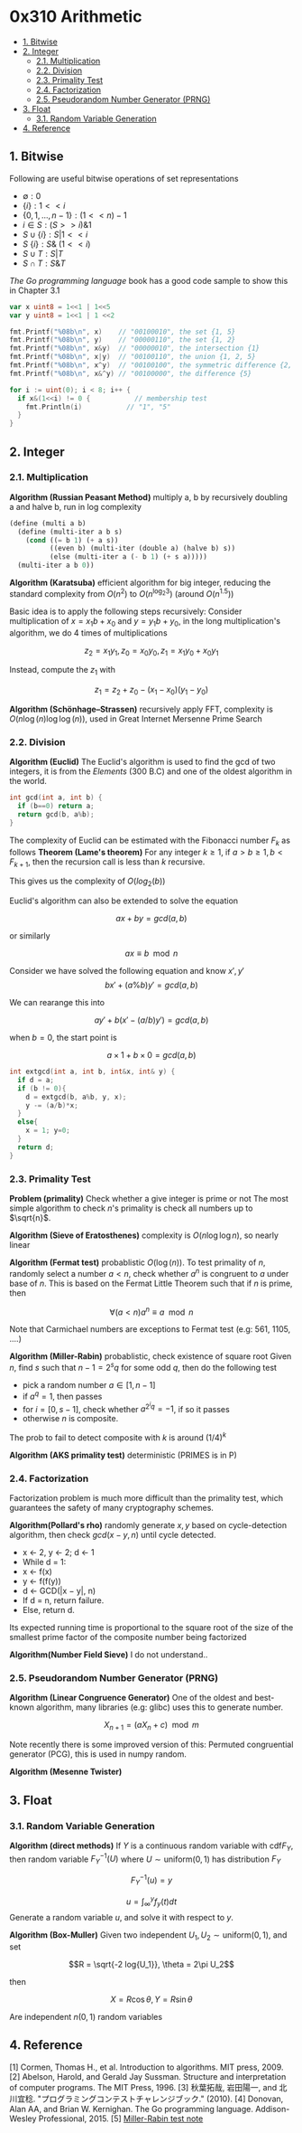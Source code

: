 # 0x310 Arithmetic
- [1. Bitwise](#1-bitwise)
- [2. Integer](#2-integer)
  - [2.1. Multiplication](#21-multiplication)
  - [2.2. Division](#22-division)
  - [2.3. Primality Test](#23-primality-test)
  - [2.4. Factorization](#24-factorization)
  - [2.5. Pseudorandom Number Generator (PRNG)](#25-pseudorandom-number-generator-prng)
- [3. Float](#3-float)
  - [3.1. Random Variable Generation](#31-random-variable-generation)
- [4. Reference](#4-reference)

## 1. Bitwise
Following are useful bitwise operations of set representations

- $\emptyset: 0$
- $\{ i \}: 1 << i$
- $\{0, 1, ..., n-1\}: (1<<n) -1$
- $i \in S: (S >>i) \& 1$
- $S \cup \{ i \} : S | 1 << i$
- $S \ \{ i \}: S \& ~(1<<i)$
- $S \cup T: S | T$
- $S \cap T: S \& T$

*The Go programming language* book has a good code sample to show this in Chapter 3.1

``` go
var x uint8 = 1<<1 | 1<<5
var y uint8 = 1<<1 | 1 <<2

fmt.Printf("%08b\n", x)    // "00100010", the set {1, 5}
fmt.Printf("%08b\n", y)    // "00000110", the set {1, 2}
fmt.Printf("%08b\n", x&y)  // "00000010", the intersection {1}
fmt.Printf("%08b\n", x|y)  // "00100110", the union {1, 2, 5}
fmt.Printf("%08b\n", x^y)  // "00100100", the symmetric difference {2, 5}
fmt.Printf("%08b\n", x&^y) // "00100000", the difference {5}

for i := uint(0); i < 8; i++ {
  if x&(1<<i) != 0 {           // membership test
    fmt.Println(i)           // "1", "5"
  }
}
```

## 2. Integer
### 2.1. Multiplication
**Algorithm (Russian Peasant Method)** multiply a, b by recursively doubling a and halve b, run in log complexity

``` lisp
(define (multi a b)
  (define (multi-iter a b s)
    (cond ((= b 1) (+ a s))
          ((even b) (multi-iter (double a) (halve b) s))
          (else (multi-iter a (- b 1) (+ s a)))))
  (multi-iter a b 0))
```

**Algorithm (Karatsuba)** efficient algorithm for big integer, reducing the standard complexity from $O(n^2)$ to $O(n^{\log_2 3})$ (around $O(n^{1.5})$)

Basic idea is to apply the following steps recursively:
Consider multiplication of $x=x_1 b + x_0$ and $y=y_1 b + y_0$, in the long multiplication's algorithm, we do 4 times of multiplications

$$z_2 = x_1 y_1, z_0 = x_0y_0, z_1 = x_1 y_0 + x_0 y_1$$

Instead, compute the $z_1$ with

$$z_1 = z_2 + z_0 - (x_1 - x_0)(y_1 - y_0)$$

**Algorithm (Schönhage–Strassen)** recursively apply FFT, complexity is $O(n \log(n) \log\log(n))$, used in Great Internet Mersenne Prime Search

### 2.2. Division
**Algorithm (Euclid)** The Euclid's algorithm is used to find the gcd of two integers, it is from the *Elements* (300 B.C) and one of the oldest algorithm in the world.

``` c
int gcd(int a, int b) {
  if (b==0) return a;
  return gcd(b, a%b);
}
```

The complexity of Euclid can be estimated with the Fibonacci number $F_k$ as follows
**Theorem (Lame's theorem)** For any integer $k \geq 1$, if $a > b \geq 1, b < F_{k+1}$, then the recursion call is less than $k$ recursive.

This gives us the complexity of $O(log_2(b))$

Euclid's algorithm can also be extended to solve the equation

$$ax + by = gcd(a,b)$$

or similarly

$$ax \equiv b \mod n$$

Consider we have solved the following equation and know $x', y'$
$$bx' + (a \% b)y' = gcd(a,b)$$

We can rearange this into

$$ay' + b(x' - (a/b)y') = gcd(a,b)$$

when $b=0$, the start point is

$$a \times 1 + b \times 0 = gcd(a,b)$$

``` c
int extgcd(int a, int b, int&x, int& y) {
  if d = a;
  if (b != 0){
    d = extgcd(b, a%b, y, x);
    y -= (a/b)*x;
  }
  else{
    x = 1; y=0;
  }
  return d;
}
```





### 2.3. Primality Test
**Problem (primality)** Check whether a give integer is prime or not
The most simple algorithm to check $n$'s primality is check all numbers up to $\sqrt{n}$.

**Algorithm (Sieve of Eratosthenes)** complexity is $O(n \log\log n)$, so nearly linear

**Algorithm (Fermat test)** probablistic $O(\log(n))$. To test primality of $n$, randomly select a number $a < n$, check whether $a^n$ is congruent to $a$ under base of $n$. This is based on the Fermat Little Theorem such that if $n$ is prime, then

$$\forall(a < n) a^n \equiv a \mod n$$

Note that Carmichael numbers are exceptions to Fermat test (e.g: 561, 1105, ....) 

**Algorithm (Miller-Rabin)** probablistic, check existence of square root
Given $n$, find $s$ such that $n-1 = 2^sq$ for some odd $q$, then do the following test
- pick a random number $a \in [1, n-1]$
- if $a^q=1$, then passes
- for $i=[0, s-1]$, check whether $a^{2^i q} = -1$, if so it passes
- otherwise $n$ is composite.

The prob to fail to detect composite with $k$ is around $(1/4)^k$

**Algorithm (AKS primality test)** deterministic (PRIMES is in P)

### 2.4. Factorization
Factorization problem is much more difficult than the primality test, which guarantees the safety of many cryptography schemes.

**Algorithm(Pollard's rho)** randomly generate $x,y$ based on cycle-detection algorithm, then check $gcd(x-y, n)$ until cycle detected.

- x ← 2, y ← 2; d ← 1
- While d = 1:
- x ← f(x)
- y ← f(f(y))
- d ← GCD(|x − y|, n)
- If d = n, return failure.
- Else, return d.


Its expected running time is proportional to the square root of the size of the smallest prime factor of the composite number being factorized

**Algorithm(Number Field Sieve)** I do not understand..

### 2.5. Pseudorandom Number Generator (PRNG)

**Algorithm (Linear Congruence Generator)** One of the oldest and best-known algorithm, many libraries (e.g: glibc) uses this to generate number.

$$X_{n+1} = (a X_{n} + c) \mod m$$

Note recently there is some improved version of this: Permuted congruential generator (PCG), this is used in numpy random.

**Algorithm (Mesenne Twister)**


## 3. Float

### 3.1. Random Variable Generation
**Algorithm (direct methods)** If $Y$ is a continuous random variable with cdf$F_Y$, then random variable $F^{-1}_Y(U)$ where $U \sim \text{uniform}(0,1)$  has distribution $F_Y$

$$F^{-1}_Y(u) = y$$

$$u = \int_{\infty}^{y} f_y(t) dt$$
Generate a random variable $u$, and solve it with respect to $y$.

**Algorithm (Box-Muller)** Given two independent $U_1, U_2 \sim \text{uniform}(0, 1)$, and set

$$R = \sqrt{-2 log{U_1}}, \theta = 2\pi U_2$$

then

$$X = R \cos\theta, Y = R\sin\theta$$

Are independent $n(0,1)$ random variables


## 4. Reference
[1] Cormen, Thomas H., et al. Introduction to algorithms. MIT press, 2009.
[2] Abelson, Harold, and Gerald Jay Sussman. Structure and interpretation of computer programs. The MIT Press, 1996.
[3] 秋葉拓哉, 岩田陽一, and 北川宜稔. "プログラミングコンテストチャレンジブック." (2010).
[4] Donovan, Alan AA, and Brian W. Kernighan. The Go programming language. Addison-Wesley Professional, 2015.
[5] [Miller-Rabin test note](https://crypto.stanford.edu/pbc/notes/numbertheory/millerrabin.html)
